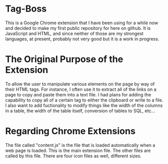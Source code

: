 # Tag-Boss
This is a Google Chrome extension that I have been using for a while now and decided to make my first public repository for here on github.   It is JavaScript and HTML, and since neither of those are my strongest languages, at present, probably not very good but it is a work in progress.

# The Original Purpose of the Extension
To allow the user to manipulate various elements on the page by way of their HTML tags. For instance, I often use it to extract all of the links on a page to copy and paste them into a text file. I had plans for adding the capability to copy all of a certain tag to either the clipboard or write to a file. I also want to add fuctionality to modify things like the width of the columns in a table, the width of the table itself, conversion of tables to SQL, etc... 


# Regarding Chrome Extensions
The file called "content.js" is the file that is loaded automatically when a web page is loaded. This is the main extension file. The other files are called by this file. There are four icon files as well, different sizes.
